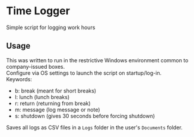 # Time Logger
Simple script for logging work hours

## Usage
This was written to run in the restrictive Windows environment common to company-issued boxes.\
Configure via OS settings to launch the script on startup/log-in.\
Keywords:
- b: break (meant for short breaks)
- l: lunch (lunch breaks)
- r: return (returning from break)
- m: message (log message or note)
- s: shutdown (gives 30 seconds before forcing shutdown)

Saves all logs as CSV files in a `Logs` folder in the user's `Documents` folder.

